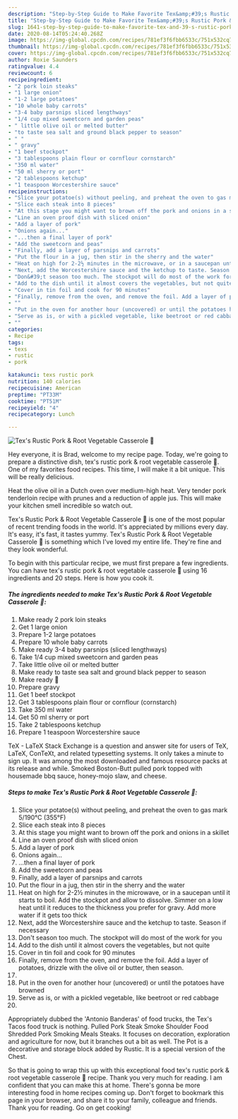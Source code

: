 ```yaml
---
description: "Step-by-Step Guide to Make Favorite Tex&amp;#39;s Rustic Pork &amp;amp; Root Vegetable Casserole 🐷"
title: "Step-by-Step Guide to Make Favorite Tex&amp;#39;s Rustic Pork &amp;amp; Root Vegetable Casserole 🐷"
slug: 1641-step-by-step-guide-to-make-favorite-tex-and-39-s-rustic-pork-and-amp-root-vegetable-casserole
date: 2020-08-14T05:24:40.268Z
image: https://img-global.cpcdn.com/recipes/781ef3f6fbb6533c/751x532cq70/texs-rustic-pork-root-vegetable-casserole-🐷-recipe-main-photo.jpg
thumbnail: https://img-global.cpcdn.com/recipes/781ef3f6fbb6533c/751x532cq70/texs-rustic-pork-root-vegetable-casserole-🐷-recipe-main-photo.jpg
cover: https://img-global.cpcdn.com/recipes/781ef3f6fbb6533c/751x532cq70/texs-rustic-pork-root-vegetable-casserole-🐷-recipe-main-photo.jpg
author: Roxie Saunders
ratingvalue: 4.4
reviewcount: 6
recipeingredient:
- "2 pork loin steaks"
- "1 large onion"
- "1-2 large potatoes"
- "10 whole baby carrots"
- "3-4 baby parsnips sliced lengthways"
- "1/4 cup mixed sweetcorn and garden peas"
- " little olive oil or melted butter"
- "to taste sea salt and ground black pepper to season"
- " "
- " gravy"
- "1 beef stockpot"
- "3 tablespoons plain flour or cornflour cornstarch"
- "350 ml water"
- "50 ml sherry or port"
- "2 tablespoons ketchup"
- "1 teaspoon Worcestershire sauce"
recipeinstructions:
- "Slice your potatoe(s) without peeling, and preheat the oven to gas mark 5/190°C (355°F)"
- "Slice each steak into 8 pieces"
- "At this stage you might want to brown off the pork and onions in a skillet"
- "Line an oven proof dish with sliced onion"
- "Add a layer of pork"
- "Onions again..."
- "...then a final layer of pork"
- "Add the sweetcorn and peas"
- "Finally, add a layer of parsnips and carrots"
- "Put the flour in a jug, then stir in the sherry and the water"
- "Heat on high for 2-2½ minutes in the microwave, or in a saucepan until it starts to boil. Add the stockpot and allow to dissolve. Simmer on a low heat until it reduces to the thickness you prefer for gravy. Add more water if it gets too thick"
- "Next, add the Worcestershire sauce and the ketchup to taste. Season if necessary"
- "Don&#39;t season too much. The stockpot will do most of the work for you"
- "Add to the dish until it almost covers the vegetables, but not quite"
- "Cover in tin foil and cook for 90 minutes"
- "Finally, remove from the oven, and remove the foil. Add a layer of potatoes, drizzle with the olive oil or butter, then season."
- ""
- "Put in the oven for another hour (uncovered) or until the potatoes have browned"
- "Serve as is, or with a pickled vegetable, like beetroot or red cabbage"
- ""
categories:
- Recipe
tags:
- texs
- rustic
- pork

katakunci: texs rustic pork 
nutrition: 140 calories
recipecuisine: American
preptime: "PT33M"
cooktime: "PT51M"
recipeyield: "4"
recipecategory: Lunch

---
```



![Tex&#39;s Rustic Pork &amp; Root Vegetable Casserole 🐷](https://img-global.cpcdn.com/recipes/781ef3f6fbb6533c/751x532cq70/texs-rustic-pork-root-vegetable-casserole-🐷-recipe-main-photo.jpg)

Hey everyone, it is Brad, welcome to my recipe page. Today, we're going to prepare a distinctive dish, tex&#39;s rustic pork &amp; root vegetable casserole 🐷. One of my favorites food recipes. This time, I will make it a bit unique. This will be really delicious.

Heat the olive oil in a Dutch oven over medium-high heat. Very tender pork tenderloin recipe with prunes and a reduction of apple jus. This will make your kitchen smell incredible so watch out.

Tex&#39;s Rustic Pork &amp; Root Vegetable Casserole 🐷 is one of the most popular of recent trending foods in the world. It's appreciated by millions every day. It's easy, it's fast, it tastes yummy. Tex&#39;s Rustic Pork &amp; Root Vegetable Casserole 🐷 is something which I've loved my entire life. They're fine and they look wonderful.


To begin with this particular recipe, we must first prepare a few ingredients. You can have tex&#39;s rustic pork &amp; root vegetable casserole 🐷 using 16 ingredients and 20 steps. Here is how you cook it.

<!--inarticleads1-->

##### The ingredients needed to make Tex&#39;s Rustic Pork &amp; Root Vegetable Casserole 🐷:

1. Make ready 2 pork loin steaks
1. Get 1 large onion
1. Prepare 1-2 large potatoes
1. Prepare 10 whole baby carrots
1. Make ready 3-4 baby parsnips (sliced lengthways)
1. Take 1/4 cup mixed sweetcorn and garden peas
1. Take  little olive oil or melted butter
1. Make ready to taste sea salt and ground black pepper to season
1. Make ready  🔽
1. Prepare  gravy
1. Get 1 beef stockpot
1. Get 3 tablespoons plain flour or cornflour (cornstarch)
1. Take 350 ml water
1. Get 50 ml sherry or port
1. Take 2 tablespoons ketchup
1. Prepare 1 teaspoon Worcestershire sauce


TeX - LaTeX Stack Exchange is a question and answer site for users of TeX, LaTeX, ConTeXt, and related typesetting systems. It only takes a minute to sign up. It was among the most downloaded and famous resource packs at its release and while. Smoked Boston-Butt pulled pork topped with housemade bbq sauce, honey-mojo slaw, and cheese. 

<!--inarticleads2-->

##### Steps to make Tex&#39;s Rustic Pork &amp; Root Vegetable Casserole 🐷:

1. Slice your potatoe(s) without peeling, and preheat the oven to gas mark 5/190°C (355°F)
1. Slice each steak into 8 pieces
1. At this stage you might want to brown off the pork and onions in a skillet
1. Line an oven proof dish with sliced onion
1. Add a layer of pork
1. Onions again...
1. ...then a final layer of pork
1. Add the sweetcorn and peas
1. Finally, add a layer of parsnips and carrots
1. Put the flour in a jug, then stir in the sherry and the water
1. Heat on high for 2-2½ minutes in the microwave, or in a saucepan until it starts to boil. Add the stockpot and allow to dissolve. Simmer on a low heat until it reduces to the thickness you prefer for gravy. Add more water if it gets too thick
1. Next, add the Worcestershire sauce and the ketchup to taste. Season if necessary
1. Don&#39;t season too much. The stockpot will do most of the work for you
1. Add to the dish until it almost covers the vegetables, but not quite
1. Cover in tin foil and cook for 90 minutes
1. Finally, remove from the oven, and remove the foil. Add a layer of potatoes, drizzle with the olive oil or butter, then season.
1. 
1. Put in the oven for another hour (uncovered) or until the potatoes have browned
1. Serve as is, or with a pickled vegetable, like beetroot or red cabbage
1. 


Appropriately dubbed the &#39;Antonio Banderas&#39; of food trucks, the Tex&#39;s Tacos food truck is nothing. Pulled Pork Steak Smoke Shoulder Food Shredded Pork Smoking Meals Steaks. It focuses on decoration, exploration and agriculture for now, but it branches out a bit as well. The Pot is a decorative and storage block added by Rustic. It is a special version of the Chest. 

So that is going to wrap this up with this exceptional food tex&#39;s rustic pork &amp; root vegetable casserole 🐷 recipe. Thank you very much for reading. I am confident that you can make this at home. There's gonna be more interesting food in home recipes coming up. Don't forget to bookmark this page in your browser, and share it to your family, colleague and friends. Thank you for reading. Go on get cooking!
